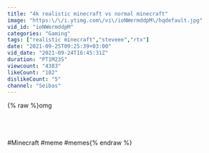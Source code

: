 ```yaml
---
title: "4k realistic minecraft vs normal minecraft"
image: "https:\/\/i.ytimg.com\/vi\/ioNWermddpM\/hqdefault.jpg"
vid_id: "ioNWermddpM"
categories: "Gaming"
tags: ["realistic minecraft","steveee","rtx"]
date: "2021-09-25T09:25:39+03:00"
vid_date: "2021-09-24T16:45:31Z"
duration: "PT1M23S"
viewcount: "4383"
likeCount: "182"
dislikeCount: "5"
channel: "Seibas"
---
```

{% raw %}omg<br /><br /><br /><br /><br />#Minecraft​ #meme​ #memes{% endraw %}
